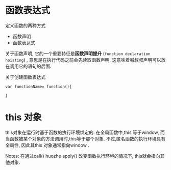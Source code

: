 # 函数表达式



定义函数的两种方式

- 函数声明
- 函数表达式



关于函数声明, 它的一个重要特征是**函数声明提升** (`function declaration hoisting`) , 意思是在执行代码之前会先读取函数声明. 这意味着喊叔叔声明可以放在调用它的语句的后面.







关于创建函数表达式

```
var functionName= function(){

}
```







# this 对象

this对象在运行时基于函数的执行环境绑定的. 在全局函数中,this 等于window, 而当函数被某个对象的方法调用时,this等于那个对象. 不过,匿名函数的执行环境具有全局性, 因此其this 对象通常指向window . 

Notes: 在通过call() huozhe apply() 改变函数执行环境的情况下, this就会指向其他对象.



